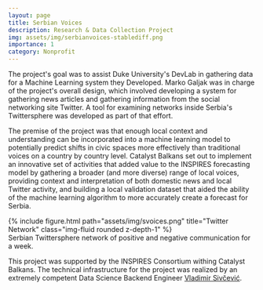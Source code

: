 ```yaml
---
layout: page
title: Serbian Voices
description: Research & Data Collection Project
img: assets/img/serbianvoices-stablediff.png
importance: 1
category: Nonprofit
---
```


The project's goal was to assist Duke University's DevLab in gathering data for a Machine Learning system they Developed. Marko Galjak was in charge of the project's overall design, which involved developing a system for gathering news articles and gathering information from the social networking site Twitter. A tool for examining networks inside Serbia's Twittersphere was developed as part of that effort.

The premise of the project was that enough local context and understanding can be incorporated into a machine learning model to potentially predict shifts in civic spaces more effectively than traditional voices on a country by country level. Catalyst Balkans set out to implement an innovative set of activities that added value to the INSPIRES forecasting model by gathering a broader (and more diverse) range of local voices, providing context and interpretation of both domestic news and local Twitter activity, and building a local validation dataset that aided the ability of the machine learning algorithm to more accurately create a forecast for Serbia.

<div class="row">
    <div class="col-sm mt-3 mt-md-0">
        {% include figure.html path="assets/img/svoices.png" title="Twitter Network" class="img-fluid rounded z-depth-1" %}
    </div>
</div>
<div class="caption">
    Serbian Twittersphere network of positive and negative communication for a week.
</div>

This project was supported by the INSPIRES Consortium withing Catalyst Balkans.
The technical infrastructure for the project was realized by an extremely competent Data Science Backend Engineer <a href="https://www.linkedin.com/in/vladimirsiv/" target="_blank">Vladimir Sivčević</a>. 